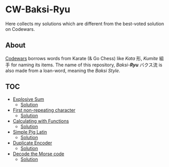 # CW-Baksi-Ryu
Here collects my solutions which are different from the best-voted solution on Codewars.


## About
[Codewars](https://www.codewars.com/about) borrows words from Karate (& Go Chess) like *Kata* 形, *Kumite* 組手 for naming its items. The name of this repository, *Baksi-**Ryu*** バクス流 is also made from a loan-word, meaning the  *Baksi Style*.

<!-- Simplicity is the first concern. -->

<!-- I prefer functional programming approach, carefully annotated types for functions, and avoid mutable states. -->

## TOC
- [Explosive Sum](https://www.codewars.com/kata/52ec24228a515e620b0005ef/)
	- [Solution](./Python/4kyu/explosive_sum.py)
- [First non-repeating character](https://www.codewars.com/kata/52bc74d4ac05d0945d00054e/)
	- [Solution](./Python/5kyu/first_non-repeating_character.py)
- [Calculating with Functions](https://www.codewars.com/kata/525f3eda17c7cd9f9e000b39/)
	- [Solution](./Python/5kyu/calculating_with_function.py)
- [Simple Pig Latin](https://www.codewars.com/kata/520b9d2ad5c005041100000f/)
	- [Solution](./Python/5kyu/simple_pig_latin.py)
- [Duplicate Encoder](https://www.codewars.com/kata/54b42f9314d9229fd6000d9c/)
	- [Solution](./Python/6kyu/duplicate_encoder.py)
- [Decode the Morse code](https://www.codewars.com/kata/54b724efac3d5402db00065e/)
	- [Solution](./Python/6kyu/decode_the_morse_code.py)

